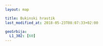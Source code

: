 ```yaml
---
layout: map

title: Bukinski hrastik
last_modified_at: 2018-05-23T08:07:33+02:00

geoSrbija:
  L1_302: [60]
---
```

